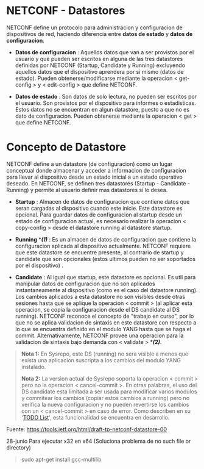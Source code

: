 # NETCONF - Datastores

NETCONF define un protocolo para administracion y configuracion de dispositivos de red, haciendo diferencia entre **datos de estado** y **datos de configuracion**.  

- **Datos de configuracion** : Aquellos datos que van a ser provistos por el usuario y que pueden ser escritos en alguna de las tres datastores definidas por NETCONF (Startup, Candidate y Running) excluyendo aquellos datos que el dispositivo aprendera por si mismo (datos de estado). Pueden obtenerse/modificarse mediante la operacion < get-config > y < edit-config > que define NETCONF. 

- **Datos de estado** : Son datos de solo lectura, no pueden ser escritos por el usuario. Son provistos por el dispositivo para informes o estadisticas. Estos datos no se encuentran en algun datastore, puesto a que no es dato de configuracion. Pueden obtenerse mediante la operacion < get > que define NETCONF. 



# Concepto de Datastore

NETCONF define a un datastore (de configuracion) como un lugar conceptual donde almacenar y acceder a informacion de configuracion para llevar al dispositivo desde un estado inicial a un estado operativo deseado. En NETCONF, se definen tres datastores (Startup - Candidate - Running) y permite al usuario definir mas datastores si lo desea.

- **Startup** : Almacen de datos de configuracion que contiene datos que seran cargadas al dispositivo cuando este inicie. Este datastore es opcional. Para guardar datos de configuracion al startup desde un estado de configuracion actual, es necesario realizar la operacion < copy-config > desde el datastore running al datastore startup.

- **Running** ****(1)*** : Es un almacen de datos de configuracion que contiene la configuracion aplicada al dispositivo actualmente. NETCONF requiere que este datastore se encuentre presente, al contrario de startup y candidate que son opcionales (estos ultimos pueden no ser soportados por el dispositivo) .

- **Candidate** : Al igual que startup, este datastore es opcional. Es util para manipular datos de configuracion que no son aplicados instantaneamente al dispositivo (como es el caso del datastore running). Los cambios aplicados a esta datastore no son visibles desde otras sesiones hasta que se aplique la operacion < commit > (al aplicar esta operacion, se copia la configuracion desde el DS candidate al DS running). NETCONF reconoce el concepto de "trabajo en curso", por lo que no se aplica validacion de sintaxis en este datastore con respecto a lo que se encuentra definido en el modulo YANG hasta que se haga el commit. Alternativamente, NETCONF provee una operacion para la validacion de sintaxis bajo demanda con < validate > ****(2)***.

> **Nota 1:** En Sysrepo, este DS (running) no sera visible a menos que exista una aplicacion suscripta a los cambios del modulo YANG instalado.
> 
> **Nota 2:** La version actual de Sysrepo soporta la operacion < commit > pero no la operacion < cancel-commit >. En otras palabras, el uso del DS candidate esta limitada a ser usada para modificar varios modulos y commitear los cambios (copiar estos cambios a running)  pero no verifica la nueva configuracion y no pueden revertirse los cambios con un < cancel-commit > en caso de error. Como describen en su '[TODO List](https://github.com/sysrepo/sysrepo/wiki/TODO-List)', esta funcionalidad se encuentra en desarrollo. 

Fuente: https://tools.ietf.org/html/draft-tp-netconf-datastore-00





28-junio
Para ejecutar x32 en x64 (Soluciona problema de no such file or directory)
> sudo apt-get install gcc-multilib 
